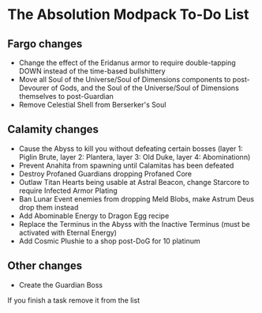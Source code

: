 # The Absolution Modpack To-Do List
## Fargo changes
- Change the effect of the Eridanus armor to require double-tapping DOWN instead of the time-based bullshittery
- Move all Soul of the Universe/Soul of Dimensions components to post-Devourer of Gods, and the Soul of the Universe/Soul of Dimensions themselves to post-Guardian
- Remove Celestial Shell from Berserker's Soul
## Calamity changes
- Cause the Abyss to kill you without defeating certain bosses (layer 1: Piglin Brute, layer 2: Plantera, layer 3: Old Duke, layer 4: Abominationn)
- Prevent Anahita from spawning until Calamitas has been defeated
- Destroy Profaned Guardians dropping Profaned Core
- Outlaw Titan Hearts being usable at Astral Beacon, change Starcore to require Infected Armor Plating
- Ban Lunar Event enemies from dropping Meld Blobs, make Astrum Deus drop them instead
- Add Abominable Energy to Dragon Egg recipe
- Replace the Terminus in the Abyss with the Inactive Terminus (must be activated with Eternal Energy)
- Add Cosmic Plushie to a shop post-DoG for 10 platinum
## Other changes
- Create the Guardian Boss

If you finish a task remove it from the list
